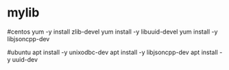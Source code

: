 # mylib

#centos
yum -y install zlib-devel
yum install -y libuuid-devel
yum install -y libjsoncpp-dev

#ubuntu
apt install -y unixodbc-dev
apt install -y libjsoncpp-dev
apt install -y uuid-dev
